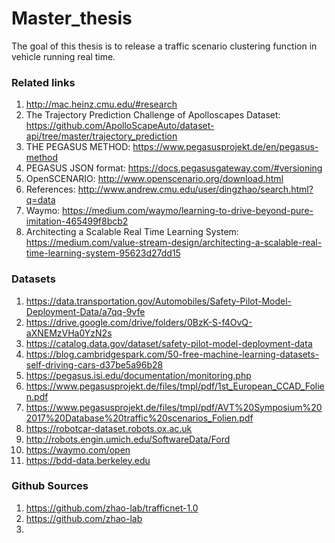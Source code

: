 # Master_thesis
The goal of this thesis is to release a traffic scenario clustering function in vehicle running real time.


### Related links
1. http://mac.heinz.cmu.edu/#research
2. The Trajectory Prediction Challenge of Apolloscapes Dataset:
https://github.com/ApolloScapeAuto/dataset-api/tree/master/trajectory_prediction
3. THE PEGASUS METHOD: https://www.pegasusprojekt.de/en/pegasus-method
4. PEGASUS JSON format: https://docs.pegasusgateway.com/#versioning
5. OpenSCENARIO: http://www.openscenario.org/download.html
6. References: http://www.andrew.cmu.edu/user/dingzhao/search.html?q=data
7. Waymo: https://medium.com/waymo/learning-to-drive-beyond-pure-imitation-465499f8bcb2
8. Architecting a Scalable Real Time Learning System: https://medium.com/value-stream-design/architecting-a-scalable-real-time-learning-system-95623d27dd15


### Datasets
1. https://data.transportation.gov/Automobiles/Safety-Pilot-Model-Deployment-Data/a7qq-9vfe
2. https://drive.google.com/drive/folders/0BzK-S-f4OvQ-aXNEMzVHa0YzN2s
3. https://catalog.data.gov/dataset/safety-pilot-model-deployment-data
4. https://blog.cambridgespark.com/50-free-machine-learning-datasets-self-driving-cars-d37be5a96b28
5. https://pegasus.isi.edu/documentation/monitoring.php
6. https://www.pegasusprojekt.de/files/tmpl/pdf/1st_European_CCAD_Folien.pdf
7. https://www.pegasusprojekt.de/files/tmpl/pdf/AVT%20Symposium%202017%20Database%20traffic%20scenarios_Folien.pdf
8. https://robotcar-dataset.robots.ox.ac.uk
9. http://robots.engin.umich.edu/SoftwareData/Ford
10. https://waymo.com/open
11. https://bdd-data.berkeley.edu


### Github Sources
1. https://github.com/zhao-lab/trafficnet-1.0
2. https://github.com/zhao-lab
3. 
